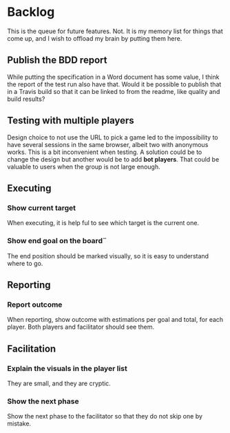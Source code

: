 # Backlog

This is the queue for future features. Not. It is my memory list for things
that come up, and I wish to offload my brain by putting them here.

## Publish the BDD report

While putting the specification in a Word document has some value, 
I think the report of the test run also have that. Would it be possible
to publish that in a Travis build so that it can be linked to from the 
readme, like quality and build results?

## Testing with multiple players

Design choice to not use the URL to pick a game led to the impossibility
to have several sessions in the same browser, albeit two with anonymous
works. This is a bit inconvenient when testing. A solution could be to 
change the design but another would be to add **bot players**. That could be
valuable to users when the group is not large enough.

## Executing 

### Show current target

When executing, it is help ful to see which target is the current one.

### Show end goal on the board¨

The end position should be marked visually, so it is easy to understand 
where to go.

## Reporting

### Report outcome

When reporting, show outcome with estimations per goal and total, 
for each player. Both players and facilitator should see them.

## Facilitation

### Explain the visuals in the player list

They are small, and they are cryptic.

### Show the next phase 

Show the next phase to the facilitator so that they do not skip one 
by mistake.

